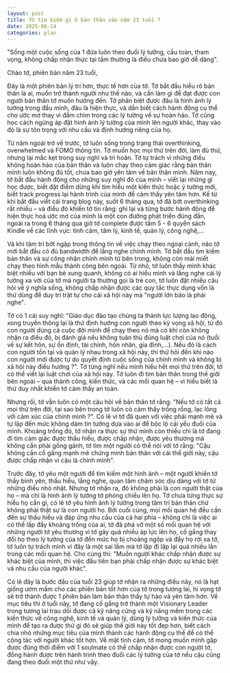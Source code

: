 ```yaml
---
layout: post
title: Tớ tìm kiếm gì ở bản thân vào năm 23 tuổi ?
date: 2025-06-14
categories: plan
---
```


"Sống một cuộc sống của 1 đứa luôn theo đuổi lý tưởng, cầu toàn, tham vọng, không chấp nhận thực tại tầm thường là điều chưa bao giờ dễ dàng".

Chào tớ, phiên bản năm 23 tuổi,

Đây là một phiên bản lý trí hơn, thực tế hơn của tớ. Tớ bắt đầu hiểu rõ bản thân là ai, muốn trở thành người như thế nào, và cần làm gì để đạt được con người bản thân tớ muốn hướng đến. Tớ phân biệt được đâu là hình ảnh lý tưởng trong đầu mình, đâu là hiện thực, và dần biết cách hành động cụ thể cho ước mơ thay vì đắm chìm trong các lý tưởng về sự hoàn hảo. Tớ cũng học cách ngừng áp đặt hình ảnh lý tưởng của mình lên người khác, thay vào đó là sự tôn trọng với nhu cầu và định hướng riêng của họ.

Từ năm ngoái trở về trước, tớ luôn sống trong trạng thái overthinking, overwhelmed và FOMO thông tin. Tớ muốn học mọi thứ trên đời, làm đủ thứ, nhưng lại mắc kẹt trong suy nghĩ và trì hoãn. Tớ tự trách vì những điều không hoàn hảo của bản thân và luôn chạy theo cảm giác rằng bản thân mình luôn không đủ tốt, chưa bao giờ yên tâm về bản thân mình. Năm nay, tớ bắt đầu hành động cho những suy nghĩ đó của mình – viết lại những gì học được, biết đặt điểm dừng khi tìm hiểu một kiến thức hoặc ý tưởng mới, biết track progress lại hành trình của mình để cảm thấy yên tâm hơn. Kể từ khi bắt đầu viết cái trang blog này, suốt 6 tháng qua, tớ đã bớt overthinking rất nhiều – và điều đó khiến tớ tin rằng: ghi lại và từng bước hành động để hiện thực hoá ước mơ của mình là một con đường phát triển đúng đắn, ngoài ra trong 6 tháng qua giờ tớ complete được tầm 5 - 6 quyển sách Kindle về các lĩnh vực: tình cảm, tâm lý, kinh tế, quản lý, công nghệ,...

Và khi tâm trí bớt ngập trong thông tin về việc chạy theo ngoại cảnh, não tớ mới bắt đầu có đủ bandwidth để lắng nghe chính mình. Tớ bắt đầu tìm kiếm bản thân và sự công nhận chính mình từ bên trong, không còn mải miết chạy theo hình mẫu thành công bên ngoài. Từ nhỏ, tớ luôn thấy mình khác biệt nhiều với bạn bè xung quanh, không có ai hiểu mình và lắng nghe cái lý tưởng xa vời của tớ mà người ta thường gọi là trẻ con, tớ luôn đặt nhiều câu hỏi về ý nghĩa sống, không chấp nhận được các quy tắc thực dụng vốn là thứ dùng để duy trì trật tự cho cái xã hội này mà "người lớn bảo là phải nghe".

Tớ có 1 cái suy nghĩ: "Giáo dục đào tạo chúng ta thành lực lượng lao động, xong truyền thông lại là thứ định hướng con người theo kỳ vọng xã hội, từ đó con người dùng cả cuộc đời mình để chạy theo nó mà có khi còn không nhận ra điều đó, bị đánh giá nếu không tuân thủ đúng luật chơi của nó (tuổi về sự kết hôn, sự ổn định, tài chính, hôn nhân, gia đình,...). Nếu đó là cách con người tồn tại và quản lý nhau trong xã hội này, thì thử hỏi đến khi nào con người mới được tự do quyết định cuộc sống của chính mình và không bị xã hội này điều hướng ?". Tớ từng nghĩ nếu mình hiểu hết mọi thứ trên đời, tớ có thể viết lại luật chơi của xã hội này. Tớ luôn đi tìm bản thân trong thế giới bên ngoài – qua thành công, kiến thức, và các mối quan hệ – vì hiểu biết là thứ duy nhất khiến tớ cảm thấy an toàn.

Nhưng rồi, tớ vẫn luôn có một câu hỏi về bản thân tớ rằng: "Nếu tớ có tất cả mọi thứ trên đời, tại sao bên trong tớ luôn có cảm thấy trống rỗng, lạc lõng với cảm xúc của chính mình ?". Có lẽ vì tớ đã quen với việc phải mạnh mẽ và tự lập đến mức không dám tin tưởng dựa vào ai để bộc lộ cái yếu đuối của mình. Khoảng trống đó, tớ nhận ra thực sự thứ mình còn thiếu chỉ là tớ đang đi tìm cảm giác được thấu hiểu, được chấp nhận, được yêu thương mà không cần phải gồng gánh, tớ tìm một người có thể nói với tớ rằng: "Cậu không cần cố gắng mạnh mẽ chứng minh bản thân với cái thế giới này, cậu được chấp nhận vì cậu là chính mình".

Trước đây, tớ yêu một người để tìm kiếm một hình ảnh – một người khiến tớ thấy bình yên, thấu hiểu, lắng nghe, quan tâm chăm sóc dịu dàng với tớ từ những điều nhỏ nhặt. Nhưng tớ nhận ra, đó không phải là con người thật của họ – mà chỉ là hình ảnh lý tưởng tớ phóng chiếu lên họ. Tớ chưa từng thực sự hiểu họ cần gì, có lẽ tớ yêu hình ảnh lý tưởng trong tâm trí bản thân chứ không phải thật sự là con người họ. Bởi cuối cùng, mọi mối quan hệ đều cần đến sự thấu hiểu và đáp ứng nhu cầu của cả hai phía – không chỉ là việc ai có thể lấp đầy khoảng trống của ai, tớ đã phá vỡ một số mối quan hệ với những người tớ yêu thương vì tớ gây quá nhiều áp lực lên họ, cố gắng thay đổi họ theo lý tưởng của tớ đến mức họ bị choáng ngộp và đẩy họ rời xa tớ, tớ luôn tự trách mình vì đây là một sai lầm mà tớ lặp đi lặp lại quá nhiều lần trong các mối quan hệ. Cho cùng thì: "Muốn người khác chấp nhận được sự khác biệt của mình, thì việc đầu tiên bạn phải chấp nhận được sự khác biệt và nhu cầu của người khác".

Có lẽ đây là bước đầu của tuổi 23 giúp tớ nhận ra những điều này, nó là hạt giống ươm mầm cho các phiên bản tốt hơn của tớ trong tương lai, hi vọng tớ sẽ trở thành được 1 phiên bản làm bản thân thấy tự hào và yên tâm hơn. Về mục tiêu thì ở tuổi này, tớ đang cố gắng trở thành một Visionary Leader trong tương lai trau dồi được cả kỹ năng cứng và kỹ năng mềm trong các kiến thức về công nghệ, kinh tế và quản lý, dùng lý tưởng và kiến thức của mình để tạo ra được thứ gì đó sẽ giúp thế giới này tốt đẹp hơn, biết cách chia nhỏ những mục tiêu của mình thành các hành động cụ thể để có thể cộng tác với người khác tốt hơn. Về mặt tình cảm, tớ mong muốn mình gặp được đúng thời điểm với 1 soulmate có thể chấp nhận được con người tớ, đồng hành được trên hành trình theo đuổi các lý tưởng của tớ nếu cậu cũng đang theo đuổi một thứ như vậy.

